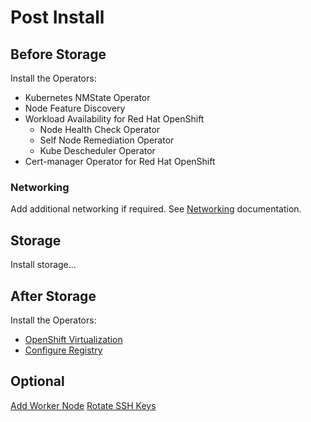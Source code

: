 # Post Install

## Before Storage

Install the Operators:

* Kubernetes NMState Operator
* Node Feature Discovery
* Workload Availability for Red Hat OpenShift
    * Node Health Check Operator
    * Self Node Remediation Operator
    * Kube Descheduler Operator
* Cert-manager Operator for Red Hat OpenShift

### Networking

Add additional networking if required. See [Networking](/docs/networking/networking.md) documentation.

## Storage

Install storage...

## After Storage

Install the Operators: 

* [OpenShift Virtualization](https://docs.redhat.com/en/documentation/openshift_container_platform/latest/html/virtualization/installing#installing-virt)
* [Configure Registry](https://docs.redhat.com/en/documentation/openshift_container_platform/latest/html/registry/setting-up-and-configuring-the-registry#configuring-registry-storage-baremetal)


## Optional

[Add Worker Node](add-worker-node.md)
[Rotate SSH Keys](rotate-ssh-keys.md)
